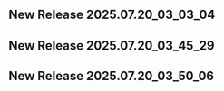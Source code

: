 ## New Release 2025.07.20_03_03_04
## New Release 2025.07.20_03_45_29
## New Release 2025.07.20_03_50_06
